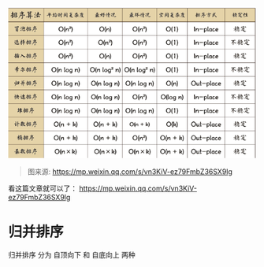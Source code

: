 ![](../img/sort.png)
>图来源: https://mp.weixin.qq.com/s/vn3KiV-ez79FmbZ36SX9lg

看这篇文章就可以了：
https://mp.weixin.qq.com/s/vn3KiV-ez79FmbZ36SX9lg

# 归并排序
归并排序 分为 自顶向下 和 自底向上 两种